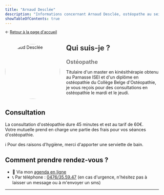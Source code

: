 ```yaml
---
title: "Arnaud Desclée"
description: "Informations concernant Arnaud Desclée, ostéopathe au sein du CMP 1315"
showTableOfContents: true
---
```


<p style="font-size: 0.9em; margin: 0 0 30px 0">
    ← <a href="/">
        Retour à la page d'accueil
    </a>
</p>

<div style="display: flex; align-items: center; flex-wrap: wrap; gap: 20px; margin-bottom: 30px;">
        <div style="flex-shrink: 0;">
            <img src="/images/arnaud-desclee/arnaud-desclee.avif" alt="Arnaud Desclée" 
                 style="width: 180px; height: 180px; border-radius: 50%; object-fit: cover;">
        </div>
        <div style="flex: 1; min-width: 250px;">
            <h2 style="margin: 0 0 20px 0; font-size: 1.7em; color: #333;">Qui suis-je ?</h2>
            <h3 style="margin: 5px 0 10px; font-size: 1.3em; color: #777;">Ostéopathe</h3>
            <p>
                Titulaire d'un master en kinésithérapie obtenu au Parnasse ISEI et d'un diplôme en ostéopathie du Collège Belge d'Ostéopathie, je vous reçois pour des consultations en ostéopathie le mardi et le jeudi.
            </p>
        </div>
    </div>
    
## Consultation

La consultation d'ostéopathie dure 45 minutes et est au tarif de 60€.
<br>
Votre mutuelle prend en charge une partie des frais pour vos séances d'ostéopathie.

:information_source: Pour des raisons d'hygiène, merci d'apporter une serviette de bain.

## Comment prendre rendez-vous ?

- :date: Via mon [agenda en ligne](https://www.osteopathearnauddesclee.com/)
- :telephone_receiver: Par téléphone : [0476/35.59.47](tel:+32476355947) (en cas d'urgence, n'hésitez pas à laisser un message ou à m'envoyer un sms)


    
---
